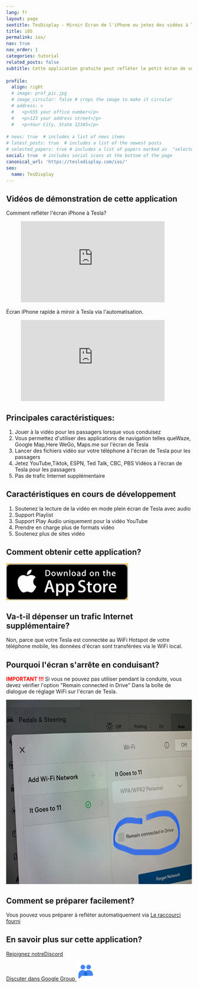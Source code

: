 ```yaml
---
lang: fr
layout: page
seotitle: TesDisplay - Miroir Écran de l'iPhone ou jetez des vidéos à Tesla
title: iOS
permalink: ios/
nav: true
nav_order: 1
categories: tutorial
related_posts: false
subtitle: Cette application gratuite peut refléter le petit écran de votre téléphone portable sur le grand écran de votre Tesla pendant la conduite.

profile:
  align: right
  # image: prof_pic.jpg
  # image_circular: false # crops the image to make it circular
  # address: >
  #   <p>555 your office number</p>
  #   <p>123 your address street</p>
  #   <p>Your City, State 12345</p>

# news: true  # includes a list of news items
# latest_posts: true  # includes a list of the newest posts
# selected_papers: true # includes a list of papers marked as  "selected={true}" 
social: true  # includes social icons at the bottom of the page
canonical_url: 'https://tesladisplay.com/ios/'
seo:
  name: TesDisplay
---
```

## Vidéos de démonstration de cette application
Comment refléter l'écran iPhone à Tesla?
<!-- blank line -->
<figure class= "video-container" >
  <iframe width= "390"  height= "220"  src= "https://www.youtube.com/embed/7gpRzQRM3uk"  frameborder= "0"  allowfullscreen= "true" > </iframe>
</figure>
<!-- blank line -->

Écran iPhone rapide à miroir à Tesla via l'automatisation.
<!-- blank line -->
<figure class= "video-container" >
  <iframe width= "390"  height= "220"  src= "https://www.youtube.com/embed/RuW6pdcY930"  frameborder= "0"  allowfullscreen= "true" > </iframe>
</figure>
<!-- blank line -->

## Principales caractéristiques:
1. Jouer à la vidéo pour les passagers lorsque vous conduisez
2. Vous permettez d'utiliser des applications de navigation telles queWaze, Google Map,Here WeGo, Maps.me sur l'écran de Tesla
3. Lancer des fichiers vidéo sur votre téléphone à l'écran de Tesla pour les passagers
4. Jetez YouTube,Tiktok, ESPN, Ted Talk, CBC, PBS Vidéos à l'écran de Tesla pour les passagers
5. Pas de trafic Internet supplémentaire

## Caractéristiques en cours de développement
1. Soutenez la lecture de la vidéo en mode plein écran de Tesla avec audio
2. Support Playlist
3. Support Play Audio uniquement pour la vidéo YouTube
4. Prendre en charge plus de formats vidéo
5. Soutenez plus de sites vidéo

## Comment obtenir cette application?
<a id = "appstore"  href = "https://apps.apple.com/app/TesDisplay/id6469987744" >
<img src= "/assets/img/app-store-badge.png"  height= "100px" >
</a>

## Va-t-il dépenser un trafic Internet supplémentaire?
Non, parce que votre Tesla est connectée au WiFi Hotspot de votre téléphone mobile, les données d'écran sont transférées via le WiFi local.

## Pourquoi l'écran s'arrête en conduisant?
<p><span style= "color: red" > <b> IMPORTANT !!! </b></span>Si vous ne pouvez pas utiliser pendant la conduite, vous devez vérifier l'option "Remain connected in Drive"  Dans la boîte de dialogue de réglage WiFi sur l'écran de Tesla. </p>
<img src= "/assets/img/wifi-connected.jpg"  height= "500px" ></a>

## Comment se préparer facilement?
<p> Vous pouvez vous préparer à refléter automatiquement via <a href = "/tesconnect_shortcut" > Le raccourci fourni </a> </p>

## En savoir plus sur cette application?
<p> <a href = "https://discord.gg/Tvbs9uWcN9"  cible = "_blank" > Rejoignez notreDiscord</a> </p>
<p> <a href = "https://groups.google.com/g/tesla-display"  cible = "_blank" > Discuter dans Google Group
<img src= "/group.png"  height=50px></a></p>

